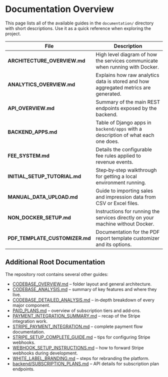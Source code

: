 # Documentation Overview

This page lists all of the available guides in the `documentation/` directory with short descriptions. Use it as a quick reference when exploring the project.

| File | Description |
| ---- | ----------- |
| **ARCHITECTURE_OVERVIEW.md** | High level diagram of how the services communicate when running with Docker. |
| **ANALYTICS_OVERVIEW.md** | Explains how raw analytics data is stored and how aggregated metrics are generated. |
| **API_OVERVIEW.md** | Summary of the main REST endpoints exposed by the backend. |
| **BACKEND_APPS.md** | Table of Django apps in `backend/apps` with a description of what each one does. |
| **FEE_SYSTEM.md** | Details the configurable fee rules applied to revenue events. |
| **INITIAL_SETUP_TUTORIAL.md** | Step‑by‑step walkthrough for getting a local environment running. |
| **MANUAL_DATA_UPLOAD.md** | Guide to importing sales and impression data from CSV or Excel files. |
| **NON_DOCKER_SETUP.md** | Instructions for running the services directly on your machine without Docker. |
| **PDF_TEMPLATE_CUSTOMIZER.md** | Documentation for the PDF report template customizer and its options. |

## Additional Root Documentation

The repository root contains several other guides:

- [CODEBASE_OVERVIEW.md](../CODEBASE_OVERVIEW.md) – folder layout and general architecture.
- [CODEBASE_ANALYSIS.md](../CODEBASE_ANALYSIS.md) – summary of key features and where they live.
- [CODEBASE_DETAILED_ANALYSIS.md](../CODEBASE_DETAILED_ANALYSIS.md) – in‑depth breakdown of every major component.
- [PAID_PLANS.md](../PAID_PLANS.md) – overview of subscription tiers and add‑ons.
- [PAYMENT_INTEGRATION_SUMMARY.md](../PAYMENT_INTEGRATION_SUMMARY.md) – recap of the Stripe integration work.
- [STRIPE_PAYMENT_INTEGRATION.md](../STRIPE_PAYMENT_INTEGRATION.md) – complete payment flow documentation.
- [STRIPE_SETUP_COMPLETE_GUIDE.md](../STRIPE_SETUP_COMPLETE_GUIDE.md) – tips for configuring Stripe webhooks.
- [WEBHOOK_SETUP_INSTRUCTIONS.md](../WEBHOOK_SETUP_INSTRUCTIONS.md) – how to forward Stripe webhooks during development.
- [WHITE_LABEL_BRANDING.md](../WHITE_LABEL_BRANDING.md) – steps for rebranding the platform.
- [backend/SUBSCRIPTION_PLANS.md](../backend/SUBSCRIPTION_PLANS.md) – API details for subscription plan endpoints.

